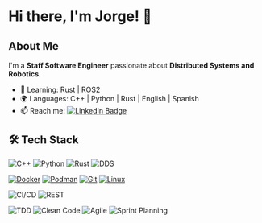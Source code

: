 # Hi there, I'm Jorge! 👋

## About Me
I'm a **Staff Software Engineer** passionate about **Distributed Systems and Robotics**.  
- 🌱 Learning: Rust | ROS2
- 🌍 Languages: C++ | Python | Rust | English | Spanish 
- 📫 Reach me: [![LinkedIn Badge](https://img.shields.io/badge/-kakbar-blue?style=flat&logo=linkedin&logoColor=white)](https://www.linkedin.com/in/jsrivaya)

<!-- - 🔭 Working on: [Project]  -->

## 🛠️ Tech Stack
<!-- ### Languages -->
[![C++](https://img.shields.io/badge/-C++-00599C?logo=c%2B%2B&logoColor=white)](https://isocpp.org)
[![Python](https://img.shields.io/badge/-Python-3776AB?logo=python&logoColor=white)](https://www.python.org)
[![Rust](https://img.shields.io/badge/-Rust-000000?logo=rust&logoColor=white)](https://www.rust-lang.org)
[![DDS](https://img.shields.io/badge/-DDS-314FAD?logo=protocol&logoColor=white)](https://www.omg.org/dds/)

<!-- ### Tools & Platforms -->
[![Docker](https://img.shields.io/badge/-Docker-2496ED?logo=docker&logoColor=white)](https://www.docker.com)
[![Podman](https://img.shields.io/badge/-Podman-892CA0?logo=podman&logoColor=white)](https://podman.io)
[![Git](https://img.shields.io/badge/-Git-F05032?logo=git&logoColor=white)](https://git-scm.com)
[![Linux](https://img.shields.io/badge/-Linux-FCC624?logo=linux&logoColor=black)](https://www.kernel.org)   

<!-- ### DevOps & APIs -->
![CI/CD](https://img.shields.io/badge/-CI/CD-000000?logo=gitlab&logoColor=white)
![REST](https://img.shields.io/badge/-REST-009688?logo=api&logoColor=white)

<!-- ### Methodologies -->
![TDD](https://img.shields.io/badge/TDD-Test__Driven__Development-0A7E8C)
![Clean Code](https://img.shields.io/badge/Clean__Code-Principles-42ba96)
![Agile](https://img.shields.io/badge/Agile-Scrum-F2A230)
![Sprint Planning](https://img.shields.io/badge/Sprint__Planning-Agile__Methodology-F2A230)

<!-- ## Top Languages here --
![Jorge's GitHub stats](https://github-readme-stats.vercel.app/api?username=JSRIVAYA&show_icons=true&theme=radical)
[![Top Langs](https://github-readme-stats.vercel.app/api/top-langs/?username=JSRIVAYA&layout=compact&show_icons=true&theme=radical)](https://github.com/JSRIVAYA/github-readme-stats)

<a href="https://github.com/jsrivaya/github-readme-stats">
  <img height=200 align="top" src="https://github-readme-stats.vercel.app/api?username=JSRIVAYA&show_icons=true&theme=dark" />
</a>
<a href="https://github.com/jsrivaya/convoychat">
  <img height=200 align="top" src="https://github-readme-stats.vercel.app/api/top-langs/?username=JSRIVAYA&layout=compact&show_icons=true&theme=dark&langs_count=8&card_width=320" />
</a>
-->
<!--
## Featured Projects
### [Project Name](link)
Brief description of what it does and tech used.

## Get in Touch
[LinkedIn](https://www.linkedin.com/in/jsrivaya) | [Portfolio](link)   
-->

<!--
**jsrivaya/jsrivaya** is a ✨ _special_ ✨ repository because its `README.md` (this file) appears on your GitHub profile.

Here are some ideas to get you started:

- 🔭 I’m currently working on ...
- 🌱 I’m currently learning ...
- 👯 I’m looking to collaborate on ...
- 🤔 I’m looking for help with ...
- 💬 Ask me about ...
- 📫 How to reach me: ...
- 😄 Pronouns: ...
- ⚡ Fun fact: ...
-->
